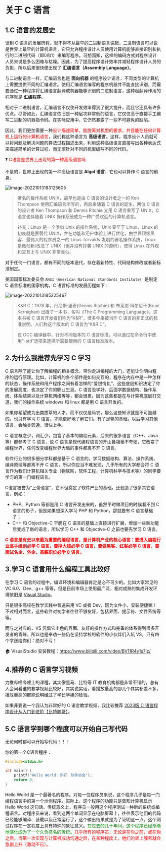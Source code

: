 # 关于 C 语言

## 1.C 语言的发展史

谈到 C 语言的发展历程，就不得不从最早的二进制语言说起。二进制语言可以说是世界上最早的计算机语言，它只允许程序设计人员使用计算机能够直接识别和执行的二进制代码（即0和1）来编写程序。可想而知，这样的编码方式对程序设计人员来说是多么困难与枯燥。因此，为了提高程序设计效率并减轻程序设计人员的负担，所以后来很快便出现了 **汇编语言（Assembly Language）**。

与二进制语言一样，汇编语言也是 **面向机器** 的程序设计语言，不同类型的计算机上需要提供不同的汇编语言。使用汇编语言编写的程序机器并不能直接识别，而需要通过一种程序将汇编语言翻译成机器能够识别的二进制语言，这种起翻译作用的程序就是 **汇编程序**。

相对于二进制语言，汇编语言不仅使开发效率得到了很大提升，而且它还具有许多优点。尽管如此，汇编语言依旧是一种层次非常低的语言，它仅仅高于直接手工编写二进制的机器指令码。在实际应用中，它仍然暴露了一些不可避免的缺陷。

因此，我们更加需要一种<font color='red'>设计描述简单，能脱离对机型的要求，并且能在任何计算机上运行的计算机语言</font>，我们称这种语言为 **高级语言**。这样，程序设计人员就可以将问题及解决问题的算法过程描述出来，利用这种高级语言直接写出各种表达式来描述简单的计算过程，而无须针对不同的机型编写不同的代码。

:question: <font color='red'>C语言是世界上出现的第一种高级语言吗</font>

不是的，世界上出现的第一种高级语言是 **Algol 语言**，它也可以算作 C 语言的前身。

![image-20221013183125605](https://sangxin-tian.oss-cn-nanjing.aliyuncs.com/image/image-20221013183125605-1692450115781-5-1692452989015-2.png)

> 著名的操作系统 UNIX，最早也是由 C 语言的设计者之一的 Ken Thompson 使用汇编语言所写的，再后来随着 C 语言的诞生，两位 C 语言的设计者 Ken Thompson 和 Dennis Ritchie 又用 C 语言重写了 UNIX，C 语言也伴随着 UNIX 操作系统成为一种广受欢迎的计算机语言。
>
> 补充：Linux 是一个类似 Unix 的操作系统，Unix 要早于 Linux，Linux 的初衷就是要替代 UNIX，并在功能和用户体验上进行优化，由世界顶级黑客、最伟大的程序员之一的 Linus Torvalds 发明的著名操作系统，Linux 是微创新/改进了 UNIX（但并没有抄袭 UNIX 的源码），使得 Linux 在外观和交互上与 UNIX 非常类似。

对于任何一门语言，都有不同的版本迭代，存在着新特性、代码结构修改或者新标准制定。

美国国家标准委员会 `ANSI（American National Standards Institute）` 是制定 C 语言标准的国家机构，C 语言标准的发展历程如下：

![image-20221013185225467](https://sangxin-tian.oss-cn-nanjing.aliyuncs.com/image/image-20221013185225467-1692450115781-3-1692452989015-1.png)

>K&R C：1978 年，丹尼斯·里奇(Dennis Ritchie) 和 布莱恩·科尔尼干(Brian Kernighan) 出版了一本书，名叫《The C Programming Language》。这本书被 C 语言开发者们称为“K&R”，很多年来被当作 C 语言的非正式的标准说明。人们称这个版本的 C 语言为“K&R C”。
>
>在 GCC 编译器中，针对不同版本的 C 语言标准，可以通过在命令行中使用“-std”选项来选择所需要使用的 C 语言标准版本。

## 2.为什么我推荐先学习 C 学习

C 语言除了能让你了解编程的相关概念，带你走进编程的大门，还能让你明白程序的运行原理。比如，计算机的各个部件是如何交互的，程序在内存中是一种怎样的状态，操作系统和用户程序之间有着怎样的“爱恨情仇”，这些底层知识决定了你的发展高度，也决定了你的职业生涯。C 语言没学好，后面学数据结构、操作系统、体系结果以及计算机网络等等，都会很累，因为这些都是在与计算机底层打交道，我们的操作系统 windows 和 linux 都是用 C 语言开发的。

如果你希望成为出类拔萃的人才，而不仅仅是码农，那么这些知识就是不可逾越的。也只有学习 C 语言，才能更好地了解它们。有了足够的基础，以后学习其他语言，会触类旁通，很快上手。

C 语言概念少，词汇少，包含了基本的编程元素，后来的很多语言（C++、Java 等）都参考了 C 语言，说 C 语言是现代编程语言的开山鼻祖毫不夸张，它改变了编程世界，任何改变编程世界大局的事件都离不开 C 语言。

软件行业的很多细分学科都是基于 C 语言的，学习数据结构、算法、操作系统、编译原理等都离不开 C 语言，所以你应当不难发现，几乎所有的大学都会将 C 语言作为我们计算机相关专业（物联网，软件工程，计算机科学与技术等）的同学要学习的第一门编程语言。

C语言被誉为“上帝语言”，它不但奠定了软件产业的基础，还创造了很多其它语言，例如：

- PHP、Python 等都是用 C 语言开发出来的，虽然平时做项目的时候看不到 C 语言的影子，但是如果想深入学习 PHP 和 Python，那就要有 C 语言基础了；
- C++ 和 Objective-C 干脆在 C 语言的基础上直接进行扩展，增加一些新功能后变成了新的语言，所以学习 C++ 和 Objective-C 之前也要先学习 C 语言。

**<font color='red'>C 语言是有史以来最为重要的编程语言，是计算机产业的核心语言：要进入编程行业高手级别必学 C 语言，要挣大钱必学 C 语言，要做黑客、红客必学 C 语言，要面试名企、外企、高薪职位必学 C 语言。</font>**

## 3.学习 C 语言用什么编程工具比较好

在学习 C 语言的过程中，编译环境和编辑器肯定是必不可少的。比如大家常见的 VC 6.0、Dev、g++ 等等，但是目前市场上使用最广泛，相对成熟的集成开发环境依旧是 [Visual Studio](https://visualstudio.microsoft.com/zh-hans/vs/)。

只是很多高校在教学实践中普遍采用 VC 或者 Dev，因为文件小，安装便捷嘛！不过相对而言，这些软件对初学者往往不够友好，包括界面、提示符、文件系统等等。

而与之对应的，VS 凭借它出色的界面、友好的操作方式和完备的体系得到很多开发者的青睐，所以也是奉劝一些仍在坚持学校的软件的小伙伴们入坑 VS，只有四个字送给你们：绝对不亏！

🏠 VisualStudio 安装教程：https://www.bilibili.com/video/BV11R4y1s7jz/

## 4.推荐的 C 语言学习视频

力推哔哩哔哩上的课程，其实像黑马、比特等 IT 教育机构都是非常不错的，总有人会问看谁的教学视频比较好，其实说实话，看播放量高的那几个其实都差不多，播放量高的都能说明经过了学长学姐的检验。

如果非要说一个我认为非常好的 C 语言教学视频，我比较推荐 [2023版 C 语言程序设计从入门到进阶【比特鹏哥】](https://www.bilibili.com/video/BV1Vm4y1r7jY/?vd_source=36f763ea5dea9f3539ac5f785d9839ed)。

## 5.C 语言学到哪个程度可以开始自己写代码

无论何时都可以开始写代码！！！

你的第一个C语言程序：

```c
#include<stdio.h>

int main() {
	printf("Hello World：你好，软件协会");
	return 0;
}
```

Hello World 是一个最著名的程序。对每一位程序员来说，这个程序几乎是每一门编程语言中的第一个示例程序。实际上，这个程序的功能只是告知计算机显示 Hello World 这句话。传统意义上，程序员一般用这个程序测试一种新的系统或编程语言。对程序员来说，看到这两个单词显示在电脑屏幕上，往往表示他们的代码已经能够编译、装载以及正常运行了，这个输出结果就是为了证明这一点。这个测试程序在一定程度上具有特殊的象征意义。<font color='green'>在过去的几十年间，这个程序已经渐渐地演化成为了一个久负盛名的传统。</font><font color='red'>几乎所有的程序员，无论是在你之前，或在你之后，当第一次实现与计算机成功沟通之后，在某种程度上，他们的肾上腺素就会急剧上升（激动不已）。</font>

